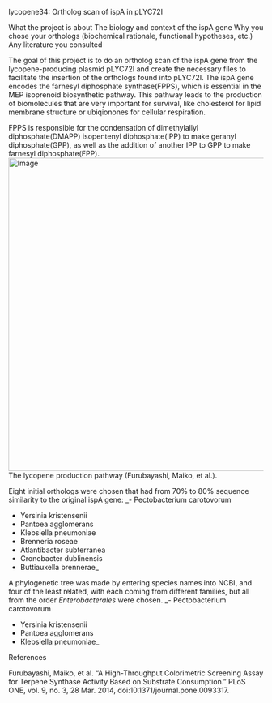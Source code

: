 lycopene34: Ortholog scan of ispA in pLYC72I 

What the project is about
The biology and context of the ispA gene
Why you chose your orthologs (biochemical rationale, functional hypotheses, etc.)
Any literature you consulted

The goal of this project is to do an ortholog scan of the ispA gene from the lycopene-producing plasmid pLYC72I and create the necessary files to facilitate the insertion of the orthologs found into pLYC72I. The ispA gene encodes the farnesyl diphosphate synthase(FPPS), which is essential in the MEP isoprenoid biosynthetic pathway. This pathway leads to the production of biomolecules that are very important for survival, like cholesterol for lipid membrane structure or ubiqionones for cellular respiration. 
  
FPPS is responsible for the condensation of dimethylallyl diphosphate(DMAPP) isopentenyl diphosphate(IPP) to make geranyl diphosphate(GPP), as well as the addition of another IPP to GPP to make farnesyl diphosphate(FPP). 
<img width="618" alt="Image" src="https://github.com/user-attachments/assets/5ea80372-d386-4e2b-a2fc-984ca8354c66" /> The lycopene production pathway (Furubayashi, Maiko, et al.).

Eight initial orthologs were chosen that had from 70% to 80% sequence similarity to the original ispA gene:
_- Pectobacterium carotovorum
- Yersinia kristensenii
- Pantoea agglomerans
- Klebsiella pneumoniae
- Brenneria roseae
- Atlantibacter subterranea
- Cronobacter dublinensis
- Buttiauxella brennerae_

A phylogenetic tree was made by entering species names into NCBI, and four of the least related, with each coming from different families, but all from the order _Enterobacterales_ were chosen.
_- Pectobacterium carotovorum
- Yersinia kristensenii
- Pantoea agglomerans
- Klebsiella pneumoniae_



References

Furubayashi, Maiko, et al. “A High-Throughput Colorimetric Screening Assay for     Terpene Synthase Activity Based on Substrate Consumption.” PLoS ONE, vol. 9, no. 3, 28 Mar. 2014, doi:10.1371/journal.pone.0093317. 


